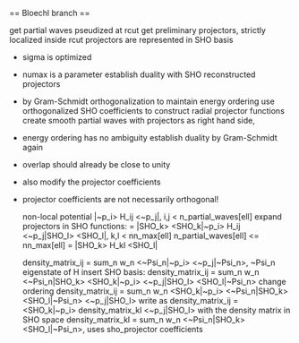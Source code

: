 == Bloechl branch ==

get partial waves pseudized at rcut
get preliminary projectors, strictly localized inside rcut
projectors are represented in SHO basis
  - sigma is optimized
  - numax is a parameter
establish duality with SHO reconstructed projectors
  - by Gram-Schmidt orthogonalization to maintain energy ordering
use orthogonalized SHO coefficients to construct radial projector functions
create smooth partial waves with projectors as right hand side,
  - energy ordering has no ambiguity
establish duality by Gram-Schmidt again
  - overlap should already be close to unity
  - also modify the projector coefficients
  - projector coefficients are not necessarily orthogonal!

    non-local potential |~p_i> H_ij <~p_j|,      i,j < n_partial_waves[ell]
    expand projectors in SHO functions:
    = |SHO_k> <SHO_k|~p_i> H_ij <~p_j|SHO_l> <SHO_l|,     k,l < nn_max[ell]
    n_partial_waves[ell] <= nn_max[ell]
    = |SHO_k> H_kl <SHO_l|

    density_matrix_ij = sum_n w_n <~Psi_n|~p_i> <~p_j|~Psi_n>,   ~Psi_n eigenstate of H
    insert SHO basis:
    density_matrix_ij = sum_n w_n <~Psi_n|SHO_k> <SHO_k|~p_i> <~p_j|SHO_l> <SHO_l|~Psi_n>
    change ordering
    density_matrix_ij = sum_n w_n <SHO_k|~p_i> <~Psi_n|SHO_k> <SHO_l|~Psi_n> <~p_j|SHO_l>
    write as
    density_matrix_ij = <SHO_k|~p_i> density_matrix_kl <~p_j|SHO_l>
    with the density matrix in SHO space
    density_matrix_kl = sum_n w_n <~Psi_n|SHO_k> <SHO_l|~Psi_n>,  uses sho_projector coefficients

